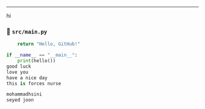 
---
hi
### 📄 `src/main.py`
```python
    return "Hello, GitHub!"

if __name__ == "__main__":
    print(hello())
good luck
love you
have a nice day
this is forces nurse

mohammadhsini
seyed joon
